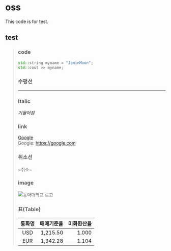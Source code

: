 # oss

This code is for test.

## test
>
>### code
>
>```C++
>std::string myname = "JeminMoon";
>std::cout >> myname;
>```
>
>### 수평선
>
>***
>
>### Italic
>
>***기울어짐***
>### link
>[Google](https://google.com "구글")   
>Google: <https://google.com>
>### 취소선
>~취소~
>### image
>![](https://blog.kakaocdn.net/dn/5E6sf/btqyzc74HTx/DDHu8Zfat20pQvDateL9GK/img.jpg "동아대학교 로고")
>### 표(Table)
>통화명|매매기준율|미화환산율
>|:---:|---:|---:|
>|USD|1,215.50|1.000|
>EUR|1,342.28|1.104
